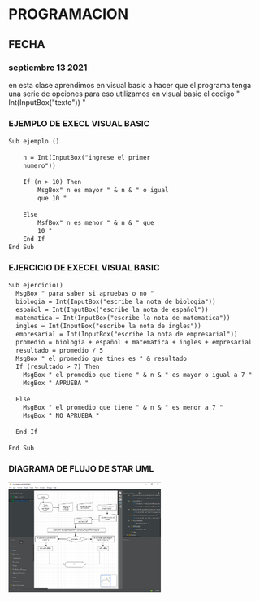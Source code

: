 # **PROGRAMACION** 


## **FECHA** <br>

### **septiembre 13 2021** <br>

en esta clase aprendimos en visual basic a 
hacer que el programa tenga una serie de 
opciones para eso utilizamos en visual basic 
el codigo " Int(InputBox("texto")) "  <br>

### **EJEMPLO DE EXECL VISUAL BASIC** <br>
```
Sub ejemplo ()
    
    n = Int(InputBox("ingrese el primer 
    numero"))
    
    If (n > 10) Then
        MsgBox" n es mayor " & n & " o igual 
        que 10 "
    
    Else
        MsfBox" n es menor " & n & " que 
        10 "
    End If    
End Sub
```
### **EJERCICIO DE EXECEL VISUAL BASIC** <br>

```
Sub ejercicio()
  MsgBox " para saber si apruebas o no "
  biologia = Int(InputBox("escribe la nota de biologia"))
  español = Int(InputBox("escribe la nota de español"))
  matematica = Int(InputBox("escribe la nota de matematica"))
  ingles = Int(InputBox("escribe la nota de ingles"))
  empresarial = Int(InputBox("escribe la nota de empresarial"))
  promedio = biologia + español + matematica + ingles + empresarial
  resultado = promedio / 5
  MsgBox " el promedio que tines es " & resultado
  If (resultado > 7) Then
    MsgBox " el promedio que tiene " & n & " es mayor o igual a 7 "
    MsgBox " APRUEBA "
  
  Else
    MsgBox " el promedio que tiene " & n & " es menor a 7 "
    MsgBox " NO APRUEBA "
    
  End If
  
End Sub
```
### **DIAGRAMA DE FLUJO DE STAR UML** <br>

<img src="img/diagrama-de-flujo-3.jpg" width="300">





